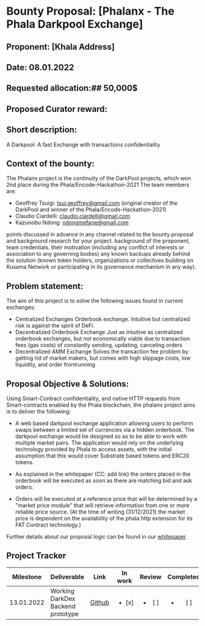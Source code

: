 # Bounty Proposal: [Phalanx - The Phala Darkpool Exchange]

## Proponent: [Khala Address]
## Date: 08.01.2022
## Requested allocation:## 50,000$
## Proposed Curator reward:

## Short description:

A Darkpool: A fast Exchange with transactions confidentiality

## Context of the bounty:

The Phalanx project is the continuity of the DarkPool projects, which won 2nd place during the Phala/Encode-Hackathon-2021
The team members are:
- Geoffrey Tsuigi: tsui.geoffrey@gmail.com (original creator of the DarkPool and winner of the Phala/Encode-Hackathon-2021)
- Claudio Ciardelli: claudio.ciardelli@gmail.com
- Kazunobu Ndong: ndongmefane@gmail.com

points discussed in advance in any channel related to the bounty proposal and background research for your project. 
background of the proponent, team credentials. 
their motivation (including any conflict of interests or association to any governing bodies)
any known backups already behind the solution (known token holders, organizations or collectives building on Kusama Network or participating in its governance mechanism in any way).

## Problem statement:

The aim of this project is to solve the following issues found in current exchanges:
- Centralized Exchanges
Orderbook exchange. Intuitive but centralized risk is against  the spirit of DeFi.
- Decentralized Orderbook Exchange
Just as intuitive as centralized orderbook exchanges, but not economically viable due to transaction fees (gas costs) of constantly sending, updating, canceling orders
- Decentralized AMM Exchange
Solves the transaction fee problem by getting rid of market makers, but comes with high slippage costs, low liquidity, and order frontrunning

## Proposal Objective & Solutions:
  
 Using Smart-Contract confidentiality, and native HTTP requests from Smart-contracts enabled by the Phala blockchain, the phalanx project aims is  to deliver the following:

- A web based darkpool exchange application allowing users to perform swaps between a limited set of currencies via a hidden orderbook. The darkpool exchange would be designed so as to be able to work with multiple market pairs. The application would rely on the underlying technology provided by Phala to access assets, with the initial assumption that this would cover Substrate based tokens and ERC20 tokens. 

- As explained in the whitepaper (CC: add link) the orders placed in the orderbook will be executed as soon as there are matching bid and ask orders. 

- Orders will be executed at a reference price that will be determined by a "market price module" that will retrieve information from one or more reliable price source. (At the time of writing (31/12/2021) the market price is dependent on the availability of the phala http extension for its FAT Contract technology.)

Further details about our proposal logic can be found in our [whitepaper](https://github.com/projectphalanx/phalanx-docs/blob/master/whitepaper.pdf).

## Project Tracker

| Milestone                              | Deliverable                                      | Link                                                                 |       In work       |     Review     |       Completed        |
| --------------------------------- | -------------------------------------------- | -------------------------------------------------------------------- | :--------------------: | :--------------------: | :--------------------: |
| 13.01.2022 | Working DarkDex Backend prototype | [Github](https://github.com/projectphalanx/Ink_Contract) | <ul><li>[x] </li></ul> | <ul><li>[ ] </li></ul> | <ul><li>[ ] </li></ul> |


